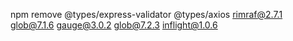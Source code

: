npm remove @types/express-validator @types/axios rimraf@2.7.1 glob@7.1.6 gauge@3.0.2 glob@7.2.3 inflight@1.0.6
